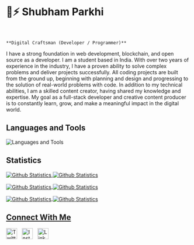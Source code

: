 <h1> 🔰⚡ Shubham Parkhi</h1>
<br /> 
                    
`**Digital Craftsman (Developer / Programmer)**`                  

<p align="left">I have a strong foundation in web development, blockchain, and open source as a developer. I am a student based in India. With over two years of experience in the industry, I have a proven ability to solve complex problems and deliver projects successfully. All coding projects are built from the ground up, beginning with planning and design and progressing to the solution of real-world problems with code. In addition to my technical abilities, I am a skilled content creator, having shared my knowledge and expertise. My goal as a full-stack developer and creative content producer is to constantly learn, grow, and make a meaningful impact in the digital world.</p>

<h2>Languages and Tools</h2> 
<p align="left">
<img alt="Languages and Tools" src="https://skillicons.dev/icons?i=html,css,js,ts,solidity,bootstrap,tailwind,react,next,supabase,appwrite,nodejs,vercel,ps,ae,pr,figma,vscode,git,github,githubactions"  />
</p>

<h2>Statistics</h2>
<p>
<a href="https://github.com/ShubhamParkhi#gh-dark-mode-only" target="_blank">
<img align="center" alt="Github Statistics" src="https://github-readme-stats.vercel.app/api/top-langs/?username=ShubhamParkhi&langs_count=6&show_icon=true&layout=compact&theme=nightowl#gh-dark-mode-only" />
<a href="https://github.com/ShubhamParkhi#gh-light-mode-only" target="_blank">
<img align="center" alt="Github Statistics" src="https://github-readme-stats.vercel.app/api/top-langs/?username=ShubhamParkhi&langs_count=6&show_icon=true&layout=compact&theme=vue#gh-light-mode-only" />
</p>
<p>
<a href="https://github.com/ShubhamParkhi#gh-dark-mode-only" target="_blank">
<img align="center" alt="Github Statistics" src="https://github-readme-stats.vercel.app/api?username=ShubhamParkhi&count_private=true&show_icons=true&theme=nightowl#gh-dark-mode-only" />
<a href="https://github.com/ShubhamParkhi#gh-light-mode-only" target="_blank">
<img align="center" alt="Github Statistics" src="https://github-readme-stats.vercel.app/api?username=ShubhamParkhi&count_private=true&show_icons=true&theme=vue#gh-light-mode-only" />
</p>
<p>
<a href="https://github.com/ShubhamParkhi#gh-dark-mode-only" target="_blank">
<img align="center" alt="Github Statistics" src="https://streak-stats.demolab.com?user=ShubhamParkhi&theme=nightowl#gh-dark-mode-only"/>
<a href="https://github.com/ShubhamParkhi#gh-light-mode-only" target="_blank">
<img align="center" alt="Github Statistics" src="https://streak-stats.demolab.com?user=ShubhamParkhi&theme=vue#gh-light-mode-only"/>
</p> 
  
<h2>Connect With Me</h2> 
<p align="left">
<a href="https://twitter.com/ShubhamParkhi11" target="_blank"><img align="left" alt="Twitter" width="30px" style="padding-right:10px;" src="https://raw.githubusercontent.com/rahuldkjain/github-profile-readme-generator/master/src/images/icons/Social/twitter.svg" /></a>
<a href="https://instagram.com/shxbhamparkhi" target="_blank"><img align="left" alt="Instagram" width="30px" style="padding-right:10px" src="https://raw.githubusercontent.com/rahuldkjain/github-profile-readme-generator/master/src/images/icons/Social/instagram.svg" /></a>
<a href="https://www.linkedin.com/in/shubhamparkhi/" target="_blank"><img align="left" alt="Linkedin" width="30px" style="padding-right: 10px;" src="https://cdn.jsdelivr.net/gh/devicons/devicon/icons/linkedin/linkedin-original.svg" /></a>
</p>
